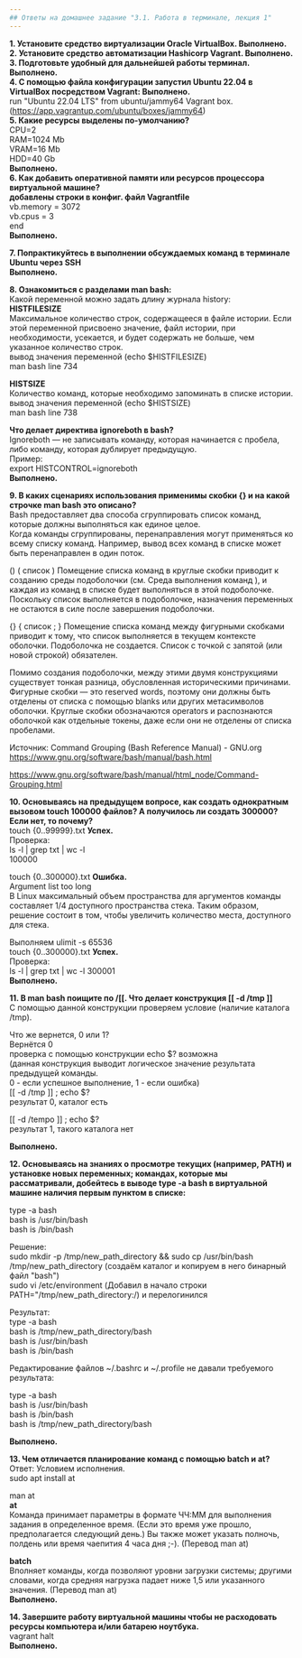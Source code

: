 ```yaml
---
## Ответы на домашнее задание "3.1. Работа в терминале, лекция 1" 
---
```

                    
<strong>1. Установите средство виртуализации Oracle VirtualBox. Выполнено.</strong>  
<strong>2. Установите средство автоматизации Hashicorp Vagrant. Выполнено.</strong>  
<strong>3. Подготовьте удобный для дальнейшей работы терминал. Выполнено.</strong>   
<strong>4. С помощью файла конфигурации запустил Ubuntu 22.04 в VirtualBox посредством Vagrant:  Выполнено.</strong>  
run "Ubuntu 22.04 LTS"  from ubuntu/jammy64 Vagrant box. (https://app.vagrantup.com/ubuntu/boxes/jammy64)     
<strong>5. Какие ресурсы выделены по-умолчанию?</strong>       
CPU=2  
RAM=1024 Mb  
VRAM=16 Mb  
HDD=40 Gb   
<strong>Выполнено.</strong>  
<strong>6. Как добавить оперативной памяти или ресурсов процессора виртуальной машине?</strong>  
<strong>добавлены строки в конфиг. файл Vagrantfile</strong>   
  vb.memory = 3072  
  vb.cpus = 3  
end  
<strong>Выполнено.</strong>

<strong>7. Попрактикуйтесь в выполнении обсуждаемых команд в терминале Ubuntu через SSH</strong>  
<strong>Выполнено.</strong>  

<strong>8. Ознакомиться с разделами man bash:</strong>    
Какой переменной можно задать длину журнала history:       
<strong>HISTFILESIZE</strong>    
Максимальное количество строк, содержащееся в файле истории. Если этой переменной присвоено значение, файл истории, при необходимости, усекается, и будет содержать не больше, чем указанное количество строк.  
вывод значения переменной (echo $HISTFILESIZE)  
man bash line 734  
  
<strong>HISTSIZE</strong>     
Количество команд, которые необходимо запоминать в списке истории.  
вывод значения переменной (echo $HISTSIZE)   
man bash line 738    

<strong>Что делает директива ignoreboth в bash?</strong>    
Ignoreboth — не записывать команду, которая начинается с пробела, либо команду, которая дублирует предыдущую.   
Пример:    
export HISTCONTROL=ignoreboth    
<strong>Выполнено.</strong>  

<strong>9. В каких сценариях использования применимы скобки {} и на какой строчке man bash это описано?</strong>   
Bash предоставляет два способа сгруппировать список команд, которые должны выполняться как единое целое.  
Когда команды сгруппированы, перенаправления могут применяться ко всему списку команд. Например, вывод всех команд в списке может быть перенаправлен в один поток.  

()
( список )
Помещение списка команд в круглые скобки приводит к созданию среды подоболочки (см. Среда выполнения команд ), и каждая из команд в списке будет выполняться в этой подоболочке. Поскольку список выполняется в подоболочке, назначения переменных не остаются в силе после завершения подоболочки.

{}
{ список ; }
Помещение списка команд между фигурными скобками приводит к тому, что список выполняется в текущем контексте оболочки. Подоболочка не создается. Список с точкой с запятой (или новой строкой) обязателен.

Помимо создания подоболочки, между этими двумя конструкциями существует тонкая разница, обусловленная историческими причинами. Фигурные скобки — это reserved words, поэтому они должны быть отделены от списка с помощью blanks или других метасимволов оболочки. Круглые скобки обозначаются operators и распознаются оболочкой как отдельные токены, даже если они не отделены от списка пробелами.  

Источник: Command Grouping (Bash Reference Manual) - GNU.org  
https://www.gnu.org/software/bash/manual/bash.html  

https://www.gnu.org/software/bash/manual/html_node/Command-Grouping.html  

<strong>10. Основываясь на предыдущем вопросе, как создать однократным вызовом touch 100000 файлов? А получилось ли создать 300000? Если нет, то почему?</strong>   
touch {0..99999}.txt   <strong>Успех.</strong>     
Проверка:  
ls -l | grep txt | wc -l   
100000  

touch {0..300000}.txt <strong>Ошибка.</strong>      
Argument list too long  
В Linux максимальный объем пространства для аргументов команды составляет 1/4 доступного пространства стека. Таким образом, решение состоит в том, чтобы увеличить количество места, доступного для стека.  

Выполняем ulimit -s 65536  
touch {0..300000}.txt  <strong>Успех.</strong>    
Проверка:  
ls -l | grep txt | wc -l
300001  
<strong>Выполнено.</strong>     


<strong>11. В man bash поищите по /\[\[. Что делает конструкция [[ -d /tmp ]]</strong>  
С помощью данной конструкции проверяем условие (наличие каталога /tmp). 


Что же вернется, 0 или 1?   
Вернётся 0   
проверка с помощью конструкции echo $? возможна     
(данная конструкция выводит логическое значение результата предыдущей команды.   
0 - если успешное выполнение, 1 - если ошибка)     
[[ -d /tmp ]] ; echo $?     
результат 0, каталог есть   

[[ -d /tempo ]] ; echo $?   
результат 1, такого каталога нет    


<strong>Выполнено.</strong>   

<strong>12. Основываясь на знаниях о просмотре текущих (например, PATH) и установке новых переменных; командах, которые мы рассматривали, добейтесь в выводе type -a bash в виртуальной машине наличия первым пунктом в списке:</strong>    

type -a bash    
bash is /usr/bin/bash   
bash is /bin/bash   

Решение:    
sudo mkdir -p /tmp/new_path_directory && sudo cp /usr/bin/bash /tmp/new_path_directory (создаём каталог и копируем в него бинарный файл "bash")     
sudo vi /etc/environment (Добавил в начало строки PATH="/tmp/new_path_directory:/) и перелогинился  
    
Результат:  
type -a bash    
bash is /tmp/new_path_directory/bash    
bash is /usr/bin/bash   
bash is /bin/bash   

Редактирование файлов ~/.bashrc и ~/.profile не давали требуемого результата:

type -a bash    
bash is /usr/bin/bash   
bash is /bin/bash   
bash is /tmp/new_path_directory/bash    
    
<strong>Выполнено.</strong> 
    
<strong>13. Чем отличается планирование команд с помощью batch и at?</strong>   
Ответ: Условием исполнения.      
sudo apt install at  

man at      
<strong>at</strong>  
Команда принимает параметры в формате ЧЧ:ММ для выполнения задания в определенное время. (Если это время уже прошло, предполагается следующий день.) Вы также может указать полночь, полдень или время чаепития 4 часа дня ;-). (Перевод man at)   

<strong>batch</strong>  
Вполняет команды, когда позволяют уровни загрузки системы; другими словами, когда средняя нагрузка падает ниже 1,5 или указанного значения. (Перевод man at)   
<strong>Выполнено.</strong>  
 
<strong>14. Завершите работу виртуальной машины чтобы не расходовать ресурсы компьютера и/или батарею ноутбука.</strong>  
vagrant halt    
<strong>Выполнено.</strong>   


